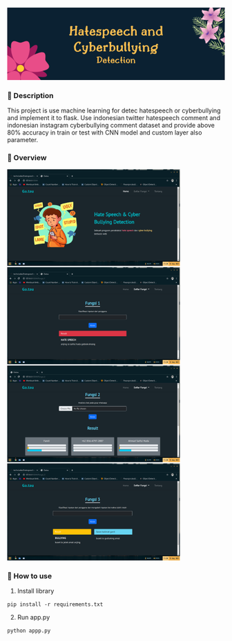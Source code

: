 <p align="center">
  <img src="header.png" align="tcenter">
</p>


### :notebook_with_decorative_cover: Description
This project is use machine learning for detec hatespeech or cyberbullying and implement it to flask. Use indonesian twitter hatespeech comment and indonesian instagram cyberbullying comment dataset and provide above 80% accuracy in train or test with CNN model and custom layer also parameter.

### :eyes: Overview
<img src="Overview/home.png" width="400"/> &nbsp; <img src="Overview/fungsi1.png" width="400"/> 
<img src="Overview/fungsi2.png" width="400"/> &nbsp; <img src="Overview/fungsi3.png" width="400"/> 

### :tanabata_tree: How to use
1. Install library 
```
pip install -r requirements.txt
```
2. Run app.py
```
python appp.py
```

